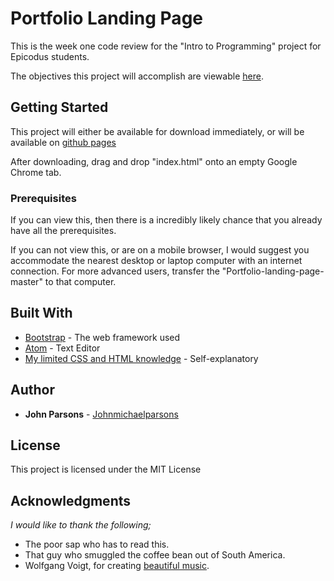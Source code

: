 # Portfolio Landing Page

This is the week one code review for the "Intro to Programming" project for Epicodus students.

The objectives this project will accomplish are viewable [here](https://www.learnhowtoprogram.com/intro-to-programming/git-html-and-css/git-html-and-css-independent-project).

## Getting Started

This project will either be available for download immediately, or will be available on [github pages](https://johnmichaelparsons.github.io/portfolio-landing-page/)

After downloading, drag and drop "index.html" onto an empty Google Chrome tab.

### Prerequisites

If you can view this, then there is a incredibly likely chance that you already have all the prerequisites.

If you can not view this, or are on a mobile browser, I would suggest you accommodate the nearest desktop or laptop computer with an internet connection. For more advanced users, transfer the "Portfolio-landing-page-master" to that computer.

## Built With

- [Bootstrap](http://getbootstrap.com/) - The web framework used
- [Atom](https://atom.io/) - Text Editor
- [My limited CSS and HTML knowledge](www.Epicodus.com) - Self-explanatory

## Author

- **John Parsons** - [Johnmichaelparsons](https://github.com/Johnmichaelparsons/)

## License

This project is licensed under the MIT License

## Acknowledgments

_I would like to thank the following;_

- The poor sap who has to read this.
- That guy who smuggled the coffee bean out of South America.
- Wolfgang Voigt, for creating [beautiful music](https://www.youtube.com/watch?v=s--IkNqI9og).
